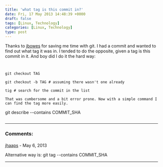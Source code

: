 ```yaml
---
title: 'what tag is this commit in?'
date: Fri, 17 May 2013 14:48:39 +0000
draft: false
tags: [Linux, Technology]
categories: [Linux, Technology]
type: post
---
```


Thanks to [jbowes](http://blog.repl.ca/) for saving me time with git. I had a commit and wanted to find out what tag it was in. I tended to do the opposite, given a tag is this commit in it. And boy did I do it the hard way:

```


git checkout TAG

git checkout -b TAG # assuming there wasn't one already

tig # search for the commit in the list

That was cumbersome and a bit error prone. Now with a simple command I can find the tag more easily.

```


git describe --contains COMMIT\_SHA


```
```
---
### Comments:
#### 
[jhaaps]( "haaja@iki.fi") - <time datetime="2013-05-18 07:24:35">May 6, 2013</time>

Alternative way is: git tag --contains COMMIT\_SHA
<hr />
